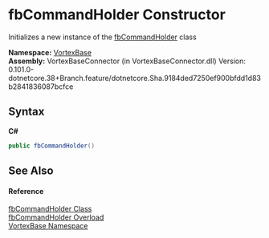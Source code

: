 # fbCommandHolder Constructor 
 

Initializes a new instance of the <a href="T_VortexBase_fbCommandHolder.md">fbCommandHolder</a> class

**Namespace:**&nbsp;<a href="N_VortexBase.md">VortexBase</a><br />**Assembly:**&nbsp;VortexBaseConnector (in VortexBaseConnector.dll) Version: 0.101.0-dotnetcore.38+Branch.feature/dotnetcore.Sha.9184ded7250ef900bfdd1d83b2841836087bcfce

## Syntax

**C#**<br />
``` C#
public fbCommandHolder()
```


## See Also


#### Reference
<a href="T_VortexBase_fbCommandHolder.md">fbCommandHolder Class</a><br /><a href="Overload_VortexBase_fbCommandHolder__ctor.md">fbCommandHolder Overload</a><br /><a href="N_VortexBase.md">VortexBase Namespace</a><br />